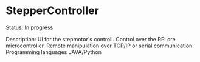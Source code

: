 # StepperController

Status: In progress 

Description: UI for the stepmotor's controll. Control over the RPi ore microcontroller. Remote manipulation over TCP/IP or serial communication. Programming languages JAVA/Python
